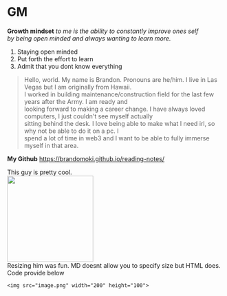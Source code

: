# GM

**Growth mindset** _to me is the ability to constantly improve ones self  
by being open minded and always wanting to learn more._
  1. Staying open minded
  2. Put forth the effort to learn
  3. Admit that you dont know everything

> Hello, world. My name is Brandon. Pronouns are he/him. I live in Las Vegas but I am originally from Hawaii.  
I worked in building maintenance/construction field for the last few years after the Army. I am ready and  
looking forward to making a career change. I have always loved computers, I just couldn't see myself actually  
sitting behind the desk. I love being able to make what I need irl, so why not be able to do it on a pc. I  
spend a lot of time in web3 and I want to be able to fully immerse myself in that area.

**My Github** <https://brandomoki.github.io/reading-notes/>

This guy is pretty cool.  
<img src="https://user-images.githubusercontent.com/104802884/174721804-416873b0-6602-4e01-8439-4e2696378d4e.jpeg
" width="200" height="200">  
Resizing him was fun. MD doesnt allow you to specify size but HTML does.  
Code provide below

`<img src="image.png" width="200" height="100">`

